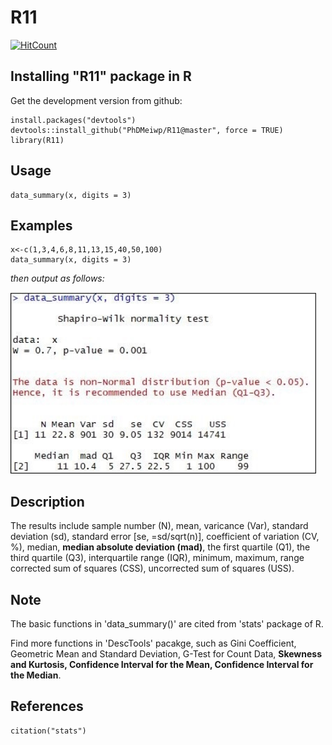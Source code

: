 # R11

[![HitCount](http://hits.dwyl.io/PhDMeiwp/R11.svg)](http://hits.dwyl.io/PhDMeiwp/R11)

## Installing "R11" package in R

Get the development version from github:

    install.packages("devtools")
	devtools::install_github("PhDMeiwp/R11@master", force = TRUE)
	library(R11)

## Usage
	data_summary(x, digits = 3)

## Examples
	
    x<-c(1,3,4,6,8,11,13,15,40,50,100) 
    data_summary(x, digits = 3)
	
*then output as follows:*

 <img src="images/data_summary.jpg" width="490">

    
## Description
The results include sample number (N), mean, varicance (Var), 
standard deviation (sd), standard error [se, =sd/sqrt(n)], coefficient of variation (CV, %),
median, **median absolute deviation (mad)**, the first quartile (Q1), the third quartile (Q3), interquartile range (IQR), minimum, maximum, range
corrected sum of squares (CSS), uncorrected sum of squares (USS).

## Note 
The basic functions in 'data_summary()' are cited from 'stats' package of R.

Find more functions in 'DescTools' pacakge, 
such as Gini Coefficient, Geometric Mean and Standard Deviation, G-Test for Count Data, **Skewness and Kurtosis, Confidence Interval for the Mean, Confidence Interval for the Median**.

## References
	citation("stats")
